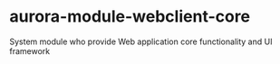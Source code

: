 # aurora-module-webclient-core
System module who provide Web application core functionality and UI framework
